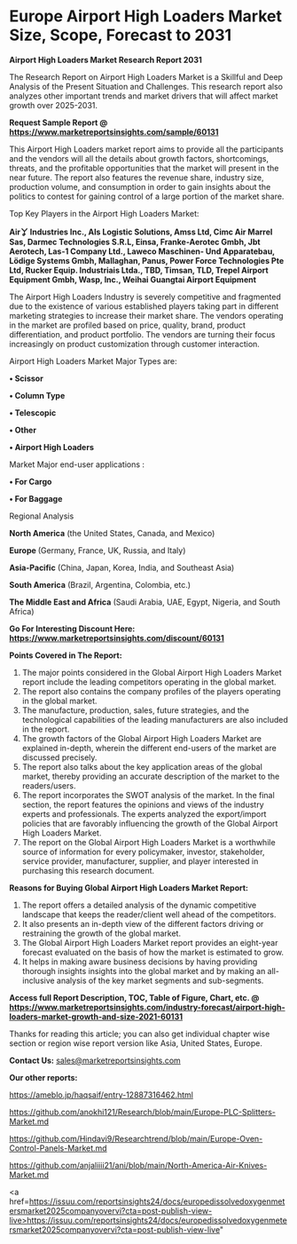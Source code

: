  # Europe Airport High Loaders Market Size, Scope, Forecast to 2031

<strong>Airport High Loaders Market Research Report 2031</strong>

The Research Report on Airport High Loaders Market is a Skillful and Deep Analysis of the Present Situation and Challenges. This research report also analyzes other important trends and market drivers that will affect market growth over 2025-2031.

<strong>Request Sample Report @ <a href=https://www.marketreportsinsights.com/sample/60131>https://www.marketreportsinsights.com/sample/60131</a></strong>

This Airport High Loaders market report aims to provide all the participants and the vendors will all the details about growth factors, shortcomings, threats, and the profitable opportunities that the market will present in the near future. The report also features the revenue share, industry size, production volume, and consumption in order to gain insights about the politics to contest for gaining control of a large portion of the market share.

Top Key Players in the Airport High Loaders Market:

<strong>Airㆩ Industries Inc., Als Logistic Solutions, Amss Ltd, Cimc Air Marrel Sas, Darmec Technologies S.R.L, Einsa, Franke-Aerotec Gmbh, Jbt Aerotech, Las-1 Company Ltd., Laweco Maschinen- Und Apparatebau, Lödige Systems Gmbh, Mallaghan, Panus, Power Force Technologies Pte Ltd, Rucker Equip. Industriais Ltda., TBD, Timsan, TLD, Trepel Airport Equipment Gmbh, Wasp, Inc., Weihai Guangtai Airport Equipment</strong>

The Airport High Loaders Industry is severely competitive and fragmented due to the existence of various established players taking part in different marketing strategies to increase their market share. The vendors operating in the market are profiled based on price, quality, brand, product differentiation, and product portfolio. The vendors are turning their focus increasingly on product customization through customer interaction.

Airport High Loaders Market Major Types are:

<strong>• Scissor

• Column Type

• Telescopic

• Other

• Airport High Loaders</strong>

Market Major end-user applications :

<strong>• For Cargo

• For Baggage</strong>

Regional Analysis

</u><strong><b>North America</b></strong> (the United States, Canada, and Mexico)

<strong><b>Europe </b></strong>(Germany, France, UK, Russia, and Italy)

<strong><b>Asia-Pacific</b></strong> (China, Japan, Korea, India, and Southeast Asia)

<strong><b>South America</b></strong> (Brazil, Argentina, Colombia, etc.)

<strong><b>The Middle East and Africa</b></strong> (Saudi Arabia, UAE, Egypt, Nigeria, and South Africa)

<strong>Go For Interesting Discount Here: <a href=https://www.marketreportsinsights.com/discount/60131>https://www.marketreportsinsights.com/discount/60131</a></strong>

<strong>Points Covered in The Report:</strong>
<ol>
  <li>The major points considered in the Global Airport High Loaders Market report include the leading competitors operating in the global market.</li>
  <li>The report also contains the company profiles of the players operating in the global market.</li>
  <li>The manufacture, production, sales, future strategies, and the technological capabilities of the leading manufacturers are also included in the report.</li>
  <li>The growth factors of the Global Airport High Loaders Market are explained in-depth, wherein the different end-users of the market are discussed precisely.</li>
  <li>The report also talks about the key application areas of the global market, thereby providing an accurate description of the market to the readers/users.</li>
  <li>The report incorporates the SWOT analysis of the market. In the final section, the report features the opinions and views of the industry experts and professionals. The experts analyzed the export/import policies that are favorably influencing the growth of the Global Airport High Loaders Market.</li>
  <li>The report on the Global Airport High Loaders Market is a worthwhile source of information for every policymaker, investor, stakeholder, service provider, manufacturer, supplier, and player interested in purchasing this research document.</li>
</ol>
<strong>Reasons for Buying Global Airport High Loaders Market Report:</strong>

<ol>
  <li>The report offers a detailed analysis of the dynamic competitive landscape that keeps the reader/client well ahead of the competitors.</li>
  <li>It also presents an in-depth view of the different factors driving or restraining the growth of the global market.</li>
  <li>The Global Airport High Loaders Market report provides an eight-year forecast evaluated on the basis of how the market is estimated to grow.</li>
  <li>It helps in making aware business decisions by having providing thorough insights insights into the global market and by making an all-inclusive analysis of the key market segments and sub-segments.</li>
</ol>
<strong>Access full Report Description, TOC, Table of Figure, Chart, etc. @ <a href=https://www.marketreportsinsights.com/industry-forecast/airport-high-loaders-market-growth-and-size-2021-60131>https://www.marketreportsinsights.com/industry-forecast/airport-high-loaders-market-growth-and-size-2021-60131</a></strong>


Thanks for reading this article; you can also get individual chapter wise section or region wise report version like Asia, United States, Europe.

<strong>Contact Us:</strong>
sales@marketreportsinsights.com

<strong>Our other reports:</strong>

<a href=https://ameblo.jp/haqsaif/entry-12887316462.html>https://ameblo.jp/haqsaif/entry-12887316462.html</a>

<a href=https://github.com/anokhi121/Research/blob/main/Europe-PLC-Splitters-Market.md>https://github.com/anokhi121/Research/blob/main/Europe-PLC-Splitters-Market.md</a>

<a href=https://github.com/Hindavi9/Researchtrend/blob/main/Europe-Oven-Control-Panels-Market.md>https://github.com/Hindavi9/Researchtrend/blob/main/Europe-Oven-Control-Panels-Market.md</a>

<a href=https://github.com/anjaliiii21/ani/blob/main/North-America-Air-Knives-Market.md>https://github.com/anjaliiii21/ani/blob/main/North-America-Air-Knives-Market.md</a>

<a href=https://issuu.com/reportsinsights24/docs/europedissolvedoxygenmetersmarket2025companyovervi?cta=post-publish-view-live>https://issuu.com/reportsinsights24/docs/europedissolvedoxygenmetersmarket2025companyovervi?cta=post-publish-view-live</a>"
